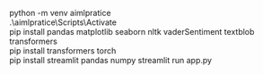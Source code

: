 python -m venv aimlpratice                                                                                                  
 .\aimlpratice\Scripts\Activate   
 pip install pandas matplotlib seaborn nltk vaderSentiment textblob transformers                                             
pip install transformers torch   
pip install streamlit pandas numpy
streamlit run app.py                  
